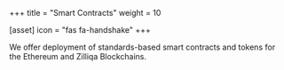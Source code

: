 +++
title = "Smart Contracts"
weight = 10

[asset]
  icon = "fas fa-handshake"
+++

We offer deployment of standards-based smart contracts and tokens for the Ethereum and Zilliqa Blockchains.
